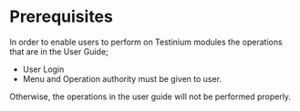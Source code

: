 # Prerequisites

In order to enable users to perform on Testinium modules the operations that are in the User Guide;&#x20;

* User Login&#x20;
* Menu and Operation authority must be given to user.&#x20;

Otherwise, the operations in the user guide will not be performed properly.&#x20;

